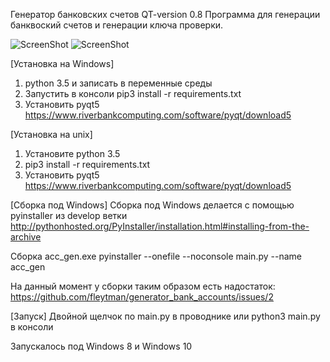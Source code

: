 Генератор банковских счетов QT-version 0.8
Программа для генерации банквоский счетов и генерации ключа проверки.

![ScreenShot](http://savepic.org/8327476.png)          ![ScreenShot](http://savepic.org/8383799.png)

[Установка на Windows]
1) python 3.5 и записать в переменные среды
2) Запустить в консоли pip3 install -r requirements.txt
3) Установить pyqt5 https://www.riverbankcomputing.com/software/pyqt/download5

[Установка на unix]
1) Установите python 3.5
2) pip3 install -r requirements.txt
3) Установить pyqt5 https://www.riverbankcomputing.com/software/pyqt/download5

[Сборка под Windows]
Сборка под Windows делается с помощью pyinstaller из develop ветки http://pythonhosted.org/PyInstaller/installation.html#installing-from-the-archive

Сборка acc_gen.exe
pyinstaller --onefile --noconsole main.py --name acc_gen

На данный момент у сборки таким образом есть надостаток: https://github.com/fleytman/generator_bank_accounts/issues/2

[Запуск]
Двойной щелчок по main.py в проводнике или
python3 main.py в консоли

Запускалось под Windows 8 и Windows 10
